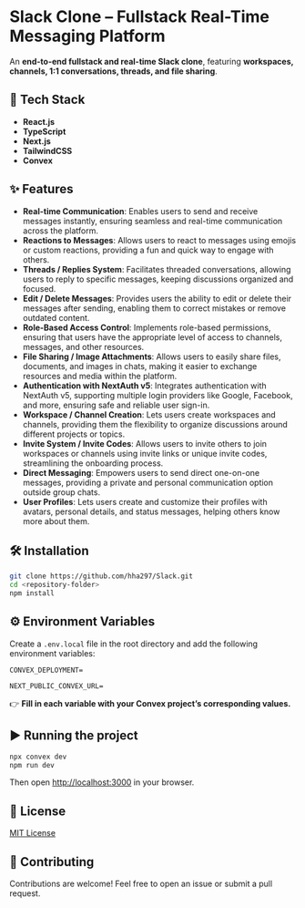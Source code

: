 # Slack Clone – Fullstack Real-Time Messaging Platform

An **end-to-end fullstack and real-time Slack clone**, featuring **workspaces, channels, 1:1 conversations, threads, and file sharing**.

## 🚀 Tech Stack

- **React.js**
- **TypeScript**
- **Next.js**
- **TailwindCSS**
- **Convex**

## ✨ Features

- **Real-time Communication**: Enables users to send and receive messages instantly, ensuring seamless and real-time communication across the platform.
- **Reactions to Messages**: Allows users to react to messages using emojis or custom reactions, providing a fun and quick way to engage with others.
- **Threads / Replies System**: Facilitates threaded conversations, allowing users to reply to specific messages, keeping discussions organized and focused.
- **Edit / Delete Messages**: Provides users the ability to edit or delete their messages after sending, enabling them to correct mistakes or remove outdated content.
- **Role-Based Access Control**: Implements role-based permissions, ensuring that users have the appropriate level of access to channels, messages, and other resources.
- **File Sharing / Image Attachments**: Allows users to easily share files, documents, and images in chats, making it easier to exchange resources and media within the platform.
- **Authentication with NextAuth v5**: Integrates authentication with NextAuth v5, supporting multiple login providers like Google, Facebook, and more, ensuring safe and reliable user sign-in.
- **Workspace / Channel Creation**: Lets users create workspaces and channels, providing them the flexibility to organize discussions around different projects or topics.
- **Invite System / Invite Codes**: Allows users to invite others to join workspaces or channels using invite links or unique invite codes, streamlining the onboarding process.
- **Direct Messaging**: Empowers users to send direct one-on-one messages, providing a private and personal communication option outside group chats.
- **User Profiles**: Lets users create and customize their profiles with avatars, personal details, and status messages, helping others know more about them.

## 🛠️ Installation

```bash
git clone https://github.com/hha297/Slack.git
cd <repository-folder>
npm install
```

## ⚙️ Environment Variables

Create a `.env.local` file in the root directory and add the following environment variables:

```env
CONVEX_DEPLOYMENT=

NEXT_PUBLIC_CONVEX_URL=
```

👉 **Fill in each variable with your Convex project’s corresponding values.**

## ▶️ Running the project

```bash
npx convex dev
npm run dev
```

Then open [http://localhost:3000](http://localhost:3000) in your browser.

## 📄 License

[MIT License](LICENSE)

## 🙌 Contributing

Contributions are welcome! Feel free to open an issue or submit a pull request.

